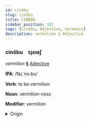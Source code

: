 ```yaml
---
id: cinôbu
slug: cinôbu
title: CİNÔBU
sidebar_position: 332
tags: [cinôbu, Adjective, Germanic]
description: vermilion § Adjective
---
```


### cinôbu&emsp;<span kind="abugida">ꞇȷƨıʋʃ</span>

*vermilion* **§** [Adjective](../../tags/Adjective)

**IPA**: /t͡ɕɪ.ˈno.bʌ/

**Verb**: to be vermilion

**Noun**: vermilion-ness

**Modifier**: vermilion

<details>
    <summary>Origin</summary>
    German Zinnober /tsɪˈnoːbɐ/<br/>
    <em>Germanic Language Family</em>
</details>